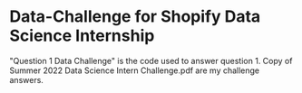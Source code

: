# Data-Challenge for Shopify Data Science Internship
"Question 1 Data Challenge" is the code used to answer question 1.
Copy of Summer 2022 Data Science Intern Challenge.pdf are my challenge answers.
